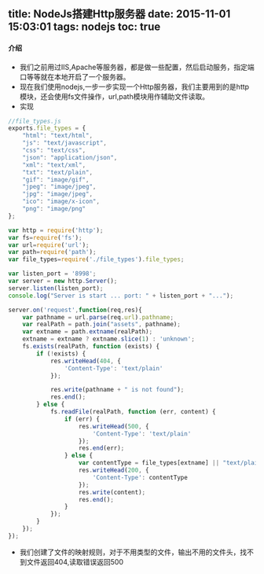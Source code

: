 title: NodeJs搭建Http服务器
date: 2015-11-01 15:03:01
tags: nodejs
toc: true
---
#### 介绍
* 我们之前用过IIS,Apache等服务器，都是做一些配置，然后启动服务，指定端口等等就在本地开启了一个服务器。
* 现在我们使用nodejs,一步一步实现一个Http服务器，我们主要用到的是http模块，还会使用fs文件操作，url,path模块用作辅助文件读取。
* 实现
```javascript
//file_types.js
exports.file_types = {
	"html": "text/html",
	"js": "text/javascript",
  	"css": "text/css",
  	"json": "application/json",
  	"xml": "text/xml",
 	"txt": "text/plain",
  	"gif": "image/gif",
  	"jpeg": "image/jpeg",
  	"jpg": "image/jpeg",
  	"ico": "image/x-icon",
  	"png": "image/png"
};
```
```javascript
var http = require('http');
var fs=require('fs');
var url=require('url');
var path=require('path');
var file_types=require('./file_types').file_types;

var listen_port = '8998';
var server = new http.Server();
server.listen(listen_port);
console.log("Server is start ... port: " + listen_port + "...");

server.on('request',function(req,res){
    var pathname = url.parse(req.url).pathname;
    var realPath = path.join("assets", pathname);
    var extname = path.extname(realPath);
    extname = extname ? extname.slice(1) : 'unknown';
    fs.exists(realPath, function (exists) {
        if (!exists) {
            res.writeHead(404, {
                'Content-Type': 'text/plain'
            });

            res.write(pathname + " is not found");
            res.end();
        } else {
            fs.readFile(realPath, function (err, content) {
                if (err) {
                    res.writeHead(500, {
                        'Content-Type': 'text/plain'
                    });
                    res.end(err);
                } else {
                    var contentType = file_types[extname] || "text/plain";
                    res.writeHead(200, {
                        'Content-Type': contentType
                    });
                    res.write(content);
                    res.end();
                }
            });
        }
    });
});
```
* 我们创建了文件的映射规则，对于不用类型的文件，输出不用的文件头，找不到文件返回404,读取错误返回500
